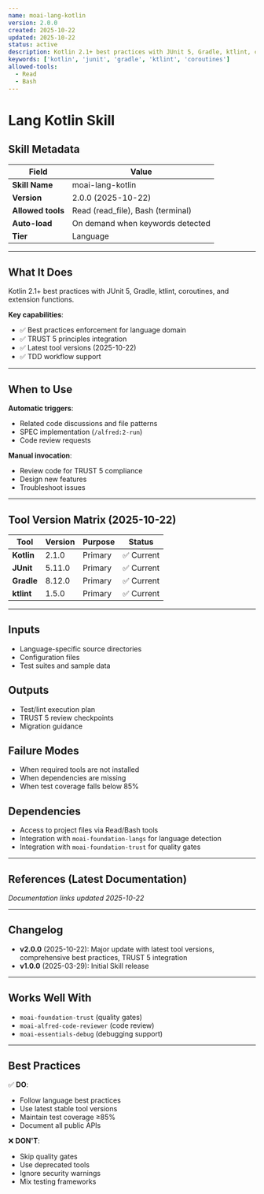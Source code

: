 ```yaml
---
name: moai-lang-kotlin
version: 2.0.0
created: 2025-10-22
updated: 2025-10-22
status: active
description: Kotlin 2.1+ best practices with JUnit 5, Gradle, ktlint, coroutines, and extension functions.
keywords: ['kotlin', 'junit', 'gradle', 'ktlint', 'coroutines']
allowed-tools:
  - Read
  - Bash
---
```


# Lang Kotlin Skill

## Skill Metadata

| Field | Value |
| ----- | ----- |
| **Skill Name** | moai-lang-kotlin |
| **Version** | 2.0.0 (2025-10-22) |
| **Allowed tools** | Read (read_file), Bash (terminal) |
| **Auto-load** | On demand when keywords detected |
| **Tier** | Language |

---

## What It Does

Kotlin 2.1+ best practices with JUnit 5, Gradle, ktlint, coroutines, and extension functions.

**Key capabilities**:
- ✅ Best practices enforcement for language domain
- ✅ TRUST 5 principles integration
- ✅ Latest tool versions (2025-10-22)
- ✅ TDD workflow support

---

## When to Use

**Automatic triggers**:
- Related code discussions and file patterns
- SPEC implementation (`/alfred:2-run`)
- Code review requests

**Manual invocation**:
- Review code for TRUST 5 compliance
- Design new features
- Troubleshoot issues

---

## Tool Version Matrix (2025-10-22)

| Tool | Version | Purpose | Status |
|------|---------|---------|--------|
| **Kotlin** | 2.1.0 | Primary | ✅ Current |
| **JUnit** | 5.11.0 | Primary | ✅ Current |
| **Gradle** | 8.12.0 | Primary | ✅ Current |
| **ktlint** | 1.5.0 | Primary | ✅ Current |

---

## Inputs

- Language-specific source directories
- Configuration files
- Test suites and sample data

## Outputs

- Test/lint execution plan
- TRUST 5 review checkpoints
- Migration guidance

## Failure Modes

- When required tools are not installed
- When dependencies are missing
- When test coverage falls below 85%

## Dependencies

- Access to project files via Read/Bash tools
- Integration with `moai-foundation-langs` for language detection
- Integration with `moai-foundation-trust` for quality gates

---

## References (Latest Documentation)

_Documentation links updated 2025-10-22_

---

## Changelog

- **v2.0.0** (2025-10-22): Major update with latest tool versions, comprehensive best practices, TRUST 5 integration
- **v1.0.0** (2025-03-29): Initial Skill release

---

## Works Well With

- `moai-foundation-trust` (quality gates)
- `moai-alfred-code-reviewer` (code review)
- `moai-essentials-debug` (debugging support)

---

## Best Practices

✅ **DO**:
- Follow language best practices
- Use latest stable tool versions
- Maintain test coverage ≥85%
- Document all public APIs

❌ **DON'T**:
- Skip quality gates
- Use deprecated tools
- Ignore security warnings
- Mix testing frameworks
